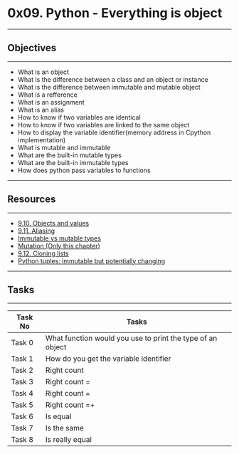 # 0x09. Python - Everything is object
---
## Objectives
---
* What is an object
* What is the difference between a class and an object or instance
* What is the difference between immutable and mutable  object
* What is a refference
* What is an assignment
* What is an alias
* How to know if two variables are identical
* How to know if two variables are linked to the same object
* How to display the variable identifier(memory address in Cpython implementation)
* What is mutable and immutable
* What are the built-in mutable types
* What are the built-in immutable  types
* How does python pass variables to  functions
---
## Resources
---
* [9.10. Objects and values](http://www.openbookproject.net/thinkcs/python/english2e/ch09.html#objects-and-values)
* [9.11. Aliasing](http://www.openbookproject.net/thinkcs/python/english2e/ch09.html#aliasing)
* [Immutable vs mutable types](https://stackoverflow.com/questions/8056130/immutable-vs-mutable-types)
* [Mutation (Only this chapter)](http://composingprograms.com/pages/24-mutable-data.html#sequence-objects)
* [9.12. Cloning lists](http://www.openbookproject.net/thinkcs/python/english2e/ch09.html#cloning-lists)
* [Python tuples: immutable but potentially changing](http://radar.oreilly.com/2014/10/python-tuples-immutable-but-potentially-changing.html)
----
## Tasks
----
|Task No |Tasks	|
|--------|------|
|Task 0  |What function would you use to print the type of an object|
|Task 1  |How do you get the variable identifier|
|Task 2  |Right count|
|Task 3  |Right count = |
|Task 4  |Right count = |
|Task 5  |Right count =+|
|Task 6  |Is equal|
|Task 7  |Is the same|
|Task 8  |Is really equal|

